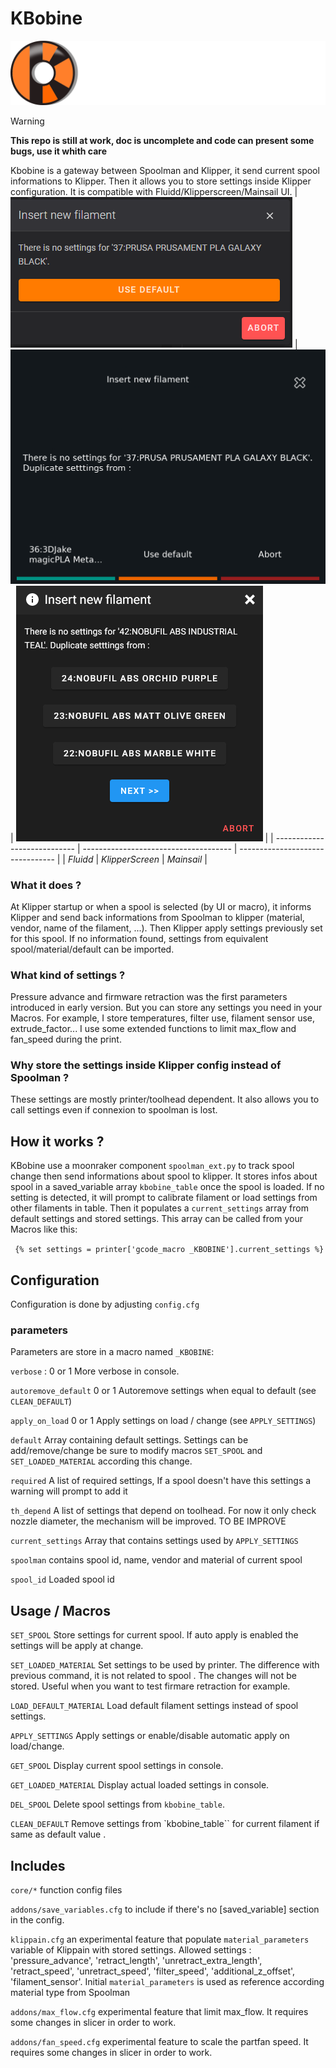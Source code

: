 # KBobine 

![KBobine](./images/kbobine.png)

>[!WARNING] 
**This repo is still at work, doc is uncomplete and code can present some
bugs, use it whith care**

Kbobine is a gateway between Spoolman and Klipper, it send current spool
informations to Klipper. Then it allows you to store settings inside Klipper
configuration.  It is compatible with Fluidd/Klipperscreen/Mainsail UI.
| ![Fluidd](images/fluidd.png) | ![alt text](images/klipperscreen.png) | ![Mainsail](images/mainsail.png) |
| ---------------------------- | ------------------------------------- | -------------------------------- |
| _Fluidd_                      | _KlipperScreen_                       | _Mainsail_                       |

### What it does ?
At Klipper startup or when a spool is selected (by UI or macro), it informs 
Klipper and send back informations from Spoolman to klipper (material, vendor,
name of the filament, ...).
Then Klipper apply settings previously set for this spool. If no information 
found, settings from equivalent spool/material/default can be imported.

### What kind of settings ?
Pressure advance and firmware retraction was the first parameters introduced in 
early version. But you can store any settings you need in your Macros.
For example, I store temperatures, filter use, filament sensor use, extrude_factor...
I use some extended functions to limit max_flow and fan_speed during the print.  

### Why store the settings inside Klipper config instead of Spoolman ?
These settings are mostly printer/toolhead dependent. It also allows you to
call settings even if connexion to spoolman is lost.

## How it works ?
KBobine use a moonraker component ``spoolman_ext.py`` to track spool change then send informations about spool to klipper.
It stores infos about spool in a saved_variable array ``kbobine_table`` once the spool is loaded. If no setting is detected, it will prompt to calibrate filament or load settings from other filaments in table.
Then it populates a ``current_settings`` array from default settings and stored settings. This array can be called from your Macros like this:

```  {% set settings = printer['gcode_macro _KBOBINE'].current_settings %} ```

## Configuration

Configuration is done by adjusting ``config.cfg``
### parameters 

Parameters are store in a macro named ``_KBOBINE``:

``verbose`` : 0 or 1 More verbose in console.

``autoremove_default`` 0 or 1 Autoremove settings when equal to default (see ``CLEAN_DEFAULT``)

``apply_on_load`` 0 or 1 Apply settings on load / change (see ``APPLY_SETTINGS``)

``default`` Array containing default settings. Settings can be add/remove/change be sure to modify macros ``SET_SPOOL`` and ``SET_LOADED_MATERIAL`` according this change.

``required`` A list of required settings, If a spool doesn't have this settings
a warning will prompt to add it

``th_depend`` A list of settings that depend on toolhead. For now it only check nozzle diameter, the mechanism will be improved. TO BE IMPROVE

``current_settings`` Array that contains settings used by ``APPLY_SETTINGS``

``spoolman`` contains spool id, name, vendor and material of current spool

``spool_id`` Loaded spool id

## Usage / Macros

``SET_SPOOL`` Store settings for current spool. If auto apply is enabled
the settings will be apply at change.

``SET_LOADED_MATERIAL`` Set settings to be used by printer. The difference with
previous command, it is not related to spool . The changes will not be stored.
Useful when you want to test firmare retraction for example.

``LOAD_DEFAULT_MATERIAL`` Load default filament settings instead of spool settings.

``APPLY_SETTINGS`` Apply settings or enable/disable automatic apply on load/change. 

``GET_SPOOL`` Display current spool settings in console.

``GET_LOADED_MATERIAL`` Display actual loaded settings in console.

``DEL_SPOOL`` Delete spool settings from ``kbobine_table``.

``CLEAN_DEFAULT`` Remove settings from `kbobine_table`` for current filament if same as default value .

## Includes

``core/*`` function config files

``addons/save_variables.cfg`` to include if there's no \[saved_variable\] section in the config.

``klippain.cfg`` an experimental feature that populate ``material_parameters`` variable of Klippain with stored settings. Allowed settings : 'pressure_advance', 'retract_length', 'unretract_extra_length', 'retract_speed', 'unretract_speed', 'filter_speed', 'additional_z_offset', 'filament_sensor'. 
Initial ``material_parameters`` is used as reference according material type from Spoolman

``addons/max_flow.cfg`` experimental feature that limit max_flow. It requires some changes in slicer in order to work.

``addons/fan_speed.cfg`` experimental feature to scale the partfan speed. It requires some changes in slicer in order to work.

